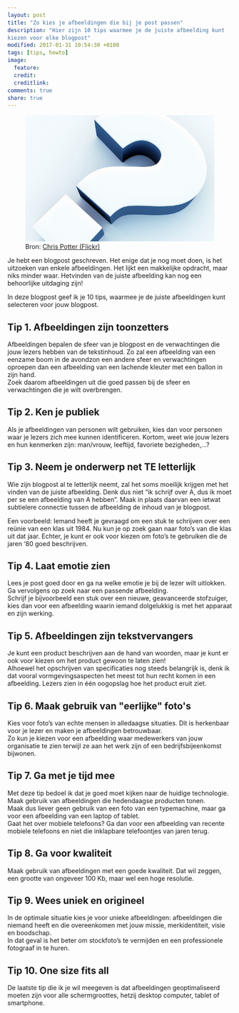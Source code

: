 ```yaml
---
layout: post
title: "Zo kies je afbeeldingen die bij je post passen"
description: "Hier zijn 10 tips waarmee je de juiste afbeelding kunt
kiezen voor elke blogpost"
modified: 2017-01-31 10:54:30 +0100
tags: [tips, howto]
image:
  feature: 
  credit: 
  creditlink: 
comments: true
share: true
---
```

<figure>
<img src="/images/welke_afbeelding_vraagteken.jpg" alt="">
<figcaption>Bron: <a href="http://bit.ly/2iKS07i">Chris Potter (Flickr)
</a></figcaption>
</figure>

Je hebt een blogpost geschreven. Het enige dat je nog moet doen, is
het uitzoeken van enkele afbeeldingen. Het lijkt een makkelijke opdracht, maar niks minder waar. Hetvinden van de juiste afbeelding kan nog een behoorlijke uitdaging zijn!

In deze blogpost geef ik je 10 tips, waarmee je de juiste afbeeldingen
kunt selecteren voor jouw blogpost.

<h2>Tip 1. Afbeeldingen zijn toonzetters</h2>
Afbeeldingen bepalen de sfeer van je blogpost en de verwachtingen die jouw lezers hebben van de tekstinhoud. Zo zal een afbeelding van een eenzame boom in de avondzon een andere sfeer en verwachtingen oproepen dan een afbeelding van een lachende kleuter met een ballon in zijn hand.<br>
Zoek daarom afbeeldingen uit die goed passen bij de sfeer en
verwachtingen die je wilt overbrengen.

<h2>Tip 2. Ken je publiek</h2>
Als je afbeeldingen van personen wilt gebruiken, kies dan voor
personen waar je lezers zich mee kunnen identificeren. Kortom, weet
wie jouw lezers en hun kenmerken zijn: man/vrouw, leeftijd, favoriete
bezigheden,...?

<h2>Tip 3. Neem je onderwerp net TE letterlijk </h2>
Wie zijn blogpost al te letterlijk neemt, zal het soms moeilijk
krijgen met het vinden van de juiste afbeelding. Denk dus niet “ik
schrijf over A, dus ik moet per se een afbeelding van A hebben”. Maak
in plaats daarvan een ietwat subtielere connectie tussen de afbeelding
de inhoud van je blogpost.

Een voorbeeld: 
Iemand heeft je gevraagd om een stuk te schrijven over een reünie van een klas uit 1984. Nu kun je op zoek gaan naar foto’s van die klas uit dat jaar. Echter, je kunt er ook voor kiezen om foto’s te gebruiken die de jaren ‘80 goed beschrijven.


<h2>Tip 4. Laat emotie zien</h2>
Lees je post goed door en ga na welke emotie je bij de lezer wilt uitlokken. Ga vervolgens op zoek naar een passende afbeelding.<br> 
Schrijf je bijvoorbeeld een stuk over een nieuwe, geavanceerde stofzuiger, kies dan voor een afbeelding waarin iemand dolgelukkig is met het apparaat en zijn werking.

<h2>Tip 5. Afbeeldingen zijn tekstvervangers</h2>
Je kunt een product beschrijven aan de hand van woorden, maar je kunt er ook voor kiezen om het product gewoon te laten zien!<br> 
Alhoewel het opschrijven van specificaties nog steeds belangrijk is, denk ik dat vooral vormgevingsaspecten het meest tot hun recht komen in een afbeelding. Lezers zien in één oogopslag hoe het product eruit ziet. 

<h2>Tip 6. Maak gebruik van "eerlijke" foto's</h2>
Kies voor foto’s van echte mensen in alledaagse situaties. Dit is herkenbaar voor je lezer en maken je afbeeldingen betrouwbaar.<br> 
Zo kun je kiezen voor een afbeelding waar medewerkers van jouw
organisatie te zien terwijl ze aan het werk zijn of een
bedrijfsbijeenkomst bijwonen.

<h2>Tip 7. Ga met je tijd mee</h2>
Met deze tip bedoel ik dat je goed moet kijken naar de huidige technologie. Maak gebruik van afbeeldingen die hedendaagse producten tonen.<br> 
Maak dus liever geen gebruik van een foto van een typemachine, maar ga voor een afbeelding van een laptop of tablet.<br> 
Gaat het over mobiele telefoons? Ga dan voor een afbeelding van
recente mobiele telefoons en niet die inklapbare telefoontjes van
jaren terug.

<h2>Tip 8. Ga voor kwaliteit</h2>
Maak gebruik van afbeeldingen met een goede kwaliteit. Dat wil zeggen,
een grootte van ongeveer 100 Kb, maar wel een hoge resolutie.

<h2>Tip 9. Wees uniek en origineel</h2>
In de optimale situatie kies je voor unieke afbeeldingen: afbeeldingen die niemand heeft en die overeenkomen met jouw missie, merkidentiteit, visie en boodschap.<br> 
In dat geval is het beter om stockfoto’s te vermijden en een
professionele fotograaf in te huren.

<h2>Tip 10. One size fits all</h2>
De laatste tip die ik je wil meegeven is dat afbeeldingen
geoptimaliseerd moeten zijn voor alle schermgroottes, hetzij desktop
computer, tablet of smartphone.




